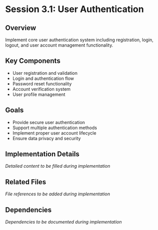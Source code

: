 # Session 3.1: User Authentication

## Overview
Implement core user authentication system including registration, login, logout, and user account management functionality.

## Key Components
- User registration and validation
- Login and authentication flow
- Password reset functionality
- Account verification system
- User profile management

## Goals
- Provide secure user authentication
- Support multiple authentication methods
- Implement proper user account lifecycle
- Ensure data privacy and security

## Implementation Details
*Detailed content to be filled during implementation*

## Related Files
*File references to be added during implementation*

## Dependencies
*Dependencies to be documented during implementation*